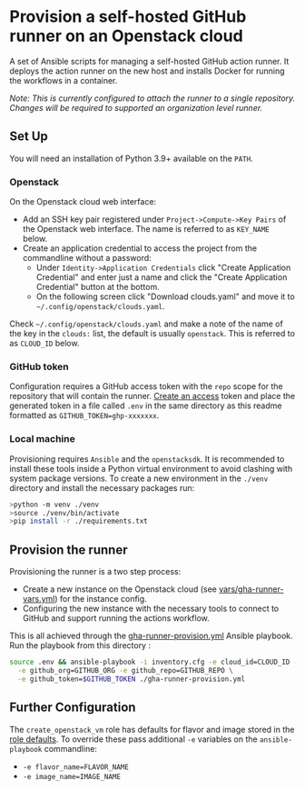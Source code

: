 # Provision a self-hosted GitHub runner on an Openstack cloud

A set of Ansible scripts for managing a self-hosted GitHub action runner.
It deploys the action runner on the new host and installs Docker for running
the workflows in a container.

*Note: This is currently configured to attach the runner to a single repository.*
*Changes will be required to supported an organization level runner.*

## Set Up

You will need an installation of Python 3.9+ available on the `PATH`.

### Openstack

On the Openstack cloud web interface:

- Add an SSH key pair registered under `Project->Compute->Key Pairs` of the
  Openstack web interface. The name is referred to as `KEY_NAME` below.
- Create an application credential to access the project from the commandline
  without a password:
  - Under `Identity->Application Credentials` click
    "Create Application Credential" and enter just a name and click the "Create
    Application Credential" button at the bottom.
  - On the following screen click "Download clouds.yaml" and move it to
    `~/.config/openstack/clouds.yaml`.

Check `~/.config/openstack/clouds.yaml` and make a note of the name of
the key in the `clouds:` list, the default is usually `openstack`.
This is referred to as `CLOUD_ID` below.

### GitHub token

Configuration requires a GitHub access token with the `repo` scope for the
repository that will contain the runner.
[Create an access](https://docs.github.com/en/authentication/keeping-your-account-and-data-secure/managing-your-personal-access-tokens#creating-a-fine-grained-personal-access-token)
token and place the generated token in a file called `.env` in the same directory
as this readme formatted as `GITHUB_TOKEN=ghp-xxxxxxx`.

### Local machine

Provisioning requires `Ansible` and the `openstacksdk`.
It is recommended to install these tools inside a Python virtual environment
to avoid clashing with system package versions.
To create a new environment in the `./venv` directory and
install the necessary packages run:

```sh
>python -m venv ./venv
>source ./venv/bin/activate
>pip install -r ./requirements.txt
```

## Provision the runner

Provisioning the runner is a two step process:

- Create a new instance on the Openstack cloud (see [vars/gha-runner-vars.yml](./vars/gha-runner-vars.yml))
  for the instance config.
- Configuring the new instance with the necessary tools to connect to GitHub
  and support running the actions workflow.

This is all achieved through the
[gha-runner-provision.yml](./gha-runner-provision.yml) Ansible playbook.
Run the playbook from this directory :

```sh
source .env && ansible-playbook -i inventory.cfg -e cloud_id=CLOUD_ID -e key_name=KEY_NAME \
  -e github_org=GITHUB_ORG -e github_repo=GITHUB_REPO \
  -e github_token=$GITHUB_TOKEN ./gha-runner-provision.yml
```

## Further Configuration

The `create_openstack_vm` role has defaults for flavor and image stored in the
[role defaults](./roles/create_openstack_vm/defaults/main.yml).
To override these pass additional `-e` variables on the `ansible-playbook`
commandline:

- `-e flavor_name=FLAVOR_NAME`
- `-e image_name=IMAGE_NAME`
